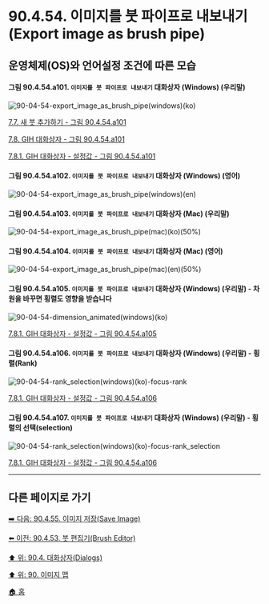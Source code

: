 # 90.4.54. 이미지를 붓 파이프로 내보내기(Export image as brush pipe)
## 운영체제(OS)와 언어설정 조건에 따른 모습
#### 그림 90.4.54.a101. `이미지를 붓 파이프로 내보내기` 대화상자 (Windows) (우리말)
![90-04-54-export_image_as_brush_pipe(windows)(ko)](https://github.com/wonder13662/gimp/assets/15767104/772cddf7-fec0-4394-8394-99ec12a986e8)

[7.7. 새 붓 추가하기 - 그림 90.4.54.a101](https://wonder13662.github.io/gimp/2.10.36_ko/07-07-adding-new-brushes.html#%EA%B7%B8%EB%A6%BC-90454a101-%EC%9D%B4%EB%AF%B8%EC%A7%80%EB%A5%BC-%EB%B6%93-%ED%8C%8C%EC%9D%B4%ED%94%84%EB%A1%9C-%EB%82%B4%EB%B3%B4%EB%82%B4%EA%B8%B0-%EB%8C%80%ED%99%94%EC%83%81%EC%9E%90-windows-%EC%9A%B0%EB%A6%AC%EB%A7%90)

[7.8. GIH 대화상자 - 그림 90.4.54.a101](https://wonder13662.github.io/gimp/2.10.36_ko/07-08-the-gih-dialog-box.html#%EA%B7%B8%EB%A6%BC-90454a101-%EC%9D%B4%EB%AF%B8%EC%A7%80%EB%A5%BC-%EB%B6%93-%ED%8C%8C%EC%9D%B4%ED%94%84%EB%A1%9C-%EB%82%B4%EB%B3%B4%EB%82%B4%EA%B8%B0-%EB%8C%80%ED%99%94%EC%83%81%EC%9E%90-windows-%EC%9A%B0%EB%A6%AC%EB%A7%90)

[7.8.1. GIH 대화상자 - 설정값 - 그림 90.4.54.a101](https://wonder13662.github.io/gimp/2.10.36_ko/07-08-the-gih-dialog-boxx-01-dialog_options_of_export_image_as_brush_pipe.md#%EA%B7%B8%EB%A6%BC-90454a101-%EC%9D%B4%EB%AF%B8%EC%A7%80%EB%A5%BC-%EB%B6%93-%ED%8C%8C%EC%9D%B4%ED%94%84%EB%A1%9C-%EB%82%B4%EB%B3%B4%EB%82%B4%EA%B8%B0-%EB%8C%80%ED%99%94%EC%83%81%EC%9E%90-windows-%EC%9A%B0%EB%A6%AC%EB%A7%90)

#### 그림 90.4.54.a102. `이미지를 붓 파이프로 내보내기` 대화상자 (Windows) (영어)
![90-04-54-export_image_as_brush_pipe(windows)(en)](https://github.com/wonder13662/gimp/assets/15767104/62dab00b-faa8-4e1e-99c7-7f9ddd0399b4)

#### 그림 90.4.54.a103. `이미지를 붓 파이프로 내보내기` 대화상자 (Mac) (우리말)
![90-04-54-export_image_as_brush_pipe(mac)(ko)(50%)](https://github.com/wonder13662/gimp/assets/15767104/7f944f1a-7667-491d-8e53-22606d194897)

#### 그림 90.4.54.a104. `이미지를 붓 파이프로 내보내기` 대화상자 (Mac) (영어)
![90-04-54-export_image_as_brush_pipe(mac)(en)(50%)](https://github.com/wonder13662/gimp/assets/15767104/2e6c2d23-c508-4a25-a5b0-e8096651823a)

#### 그림 90.4.54.a105. `이미지를 붓 파이프로 내보내기` 대화상자 (Windows) (우리말) - 차원을 바꾸면 횡렬도 영향을 받습니다
![90-04-54-dimension_animated(windows)(ko)](https://github.com/wonder13662/gimp/assets/15767104/9a713938-38c1-4b5b-b1d9-613bce3b07ad)

[7.8.1. GIH 대화상자 - 설정값 - 그림 90.4.54.a105]()

#### 그림 90.4.54.a106. `이미지를 붓 파이프로 내보내기` 대화상자 (Windows) (우리말) - 횡렬(Rank)
![90-04-54-rank_selection(windows)(ko)-focus-rank](https://github.com/wonder13662/gimp/assets/15767104/4f2e2c68-8619-4002-8dde-9c4977dd7dd2)

[7.8.1. GIH 대화상자 - 설정값 - 그림 90.4.54.a106]()

#### 그림 90.4.54.a107. `이미지를 붓 파이프로 내보내기` 대화상자 (Windows) (우리말) - 횡렬의 선택(selection)
![90-04-54-rank_selection(windows)(ko)-focus-rank_selection](https://github.com/wonder13662/gimp/assets/15767104/d902c779-d0e8-4b51-8fe8-28cc739a76c8)

[7.8.1. GIH 대화상자 - 설정값 - 그림 90.4.54.a106]()


***

## 다른 페이지로 가기
[➡️ 다음: 90.4.55. 이미지 저장(Save Image)](./90-04-55-save_image.md)

[⬅️ 이전: 90.4.53. 붓 편집기(Brush Editor)](./90-04-53-brush_editor.md)

[⬆️ 위: 90.4. 대화상자(Dialogs)](./90-04-00-dialogs.md)

[⬆️ 위: 90. 이미지 맵](./90-00-image-map.md)

[🏠 홈](./00-home.md)
